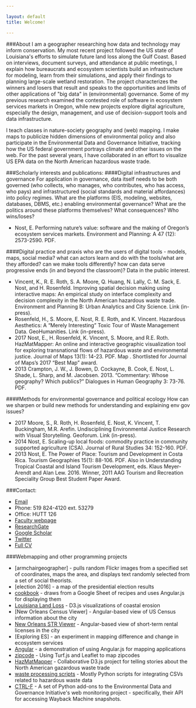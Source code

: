 ```yaml
---

layout: default
title: Welcome!

---
```


###About
I am a geographer researching how data and technology may inform conservation. My most recent project followed the US state of Louisiana's efforts to simulate future land loss along the Gulf Coast. Based on interviews, document surveys, and attendance at public meetings, I explain how bureaucrats and ecosystem scientists build an infrastructure for modeling, learn from their simulations, and apply their findings to planning large-scale wetland restoration. The project characterizes the winners and losers that result and speaks to the opportunities and limits of other applications of "big data" in (environmental) governance. Some of my previous research examined the contested role of software in ecosystem services markets in Oregon, while new projects explore digital agriculture, especially the design, management, and use of decision-support tools and data infrastructure.

I teach classes in nature-society geography and (web) mapping. I make maps to publicize hidden dimensions of environmental policy and also participate in the Environmental Data and Governance Initiative, tracking how the US federal government portrays climate and other issues on the web. For the past several years, I have collaborated in an effort to visualize US EPA data on the North American hazardous waste trade.

###Scholarly interests and publications:
####Digital infrastructures and governance
For application in governance, data itself needs to be both governed (who collects, who manages, who contributes, who has access, who pays) and infrastructured (social standards and material affordances) into policy regimes. What are the platforms (EIS, modeling, websites, databases, DBMS, etc.) enabling environmental governance? What are the politics around these platforms themselves? What consequences? Who wins/loses?
* Nost, E. Performing nature’s value: software and the making of Oregon’s ecosystem services markets. Environment and Planning: A 47 (12): 2573-2590. PDF.

####Digital practice and praxis
who are the users of digital tools - models, maps, social media? what can actors learn and do with the tools/what are they afforded? can we make tools differently? how can data serve progressive ends (in and beyond the classroom)? Data in the public interest.
* Vincent, K., R. E. Roth, S. A. Moore, Q. Huang, N. Lally, C. M. Sack, E. Nost, and H. Rosenfeld. Improving spatial decision making using interactive maps: An empirical study on interface complexity and decision complexity in the North American hazardous waste trade. Environment and Planning B: Urban Analytics and City Science. Link (in-press).
* Rosenfeld, H., S. Moore, E. Nost, R. E. Roth, and K. Vincent. Hazardous Aesthetics: A “Merely Interesting” Toxic Tour of Waste Management Data. GeoHumanities. Link (in-press).
* 2017	Nost, E., H. Rosenfeld, K. Vincent, S. Moore, and R.E. Roth. HazMatMapper: An online and interactive geographic visualization tool for exploring transnational flows of hazardous waste and environmental justice. Journal of Maps 13(1): 14-23.  PDF. Map . Shortlisted for Journal of Maps’s 2017 “Best Map” award.
* 2013	Crampton, J. W., J. Bowen, D. Cockayne, B. Cook, E. Nost, L. Shade, L. Sharp, and M. Jacobsen. 2013. “Commentary: Whose geography? Which publics?” Dialogues in Human Geography 3: 73-76. PDF.

####Methods for environmental governance and political ecology
How can we sharpen or build new methods for understanding and explaining env gov issues?
* 2017	Moore, S., R. Roth, H. Rosenfeld, E. Nost, K. Vincent, T. Buckingham, M.R. Arefin. Undisciplining Environmental Justice Research with Visual Storytelling. Geoforum. Link (in-press).
* 2014	Nost, E. Scaling-up local foods: commodity practice in community supported agriculture (CSA). Journal of Rural Studies 34: 152-160. PDF. 
* 2013	Nost, E.  The Power of Place: Tourism and Development in Costa Rica. Tourism Geographies 15(1): 88-106. PDF. Also in Understanding Tropical Coastal and Island Tourism Development, eds. Klaus Meyer-Arendt and Alan Lew. 2016. Winner, 2011 AAG Tourism and Recreation Speciality Group Best Student Paper Award.

###Contact:
* [Email](mailto:enost@uoguelph.ca)
* Phone: 519 824-4120 ext. 53279
* Office: HUTT 126
* [Faculty webpage](https://www.uoguelph.ca/geography/faculty/nost-eric)
* [ResearchGate](https://www.researchgate.net/profile/Eric_Nost)
* [Google Scholar](https://scholar.google.ca/citations?user=Bf4hh7oAAAAJ&hl=en)
* [Twitter](https://twitter.com/ericnost)
* [Full CV](https://docs.google.com/document/d/1QiOS4xX6yDp8IWMKMEobQAQfvsqDEhiXz3vT20F-a9E/edit?usp=sharing)

###Webmapping and other programming projects
* [armchairgeographer] - pulls random Flickr images from a specified set of coordinates, maps the area, and displays text randomly selected from a set of social theorists.
* [election 2016] - a map of the presidential election results
* [cookbook](https://github.com/ericnost/cookbook) - draws from a Google Sheet of recipes and uses Angular.js for displaying them
* [Louisiana Land Loss](https://github.com/ericnost/landloss) - D3.js visualizations of coastal erosion
* [New Orleans Census Viewer] - Angular-based view of US Census information about the city
* [New Orleans STR Viewer](https://github.com/ericnost/NOLA-STR) - Angular-based view of short-term rental licenses in the city
* [Exploring ES] - an experiment in mapping difference and change in ecosystem services
* [Angular](https://github.com/ericnost/angular) - a demonstration of using Angular.js for mapping applications
* [zipcode](https://github.com/ericnost/zipcode) - Using Turf.js and Leaflet to map zipcodes
* [HazMatMapper](https://github.com/uwcart/waste) - Collaborative D3.js project for telling stories about the North American gazardous waste trade
* [waste processing scripts](https://github.com/ericnost/hazardous-waste-data-processing) - Mostly Python scripts for integrating CSVs related to hazardous waste data
* [CTRL-F](https://github.com/ericnost/zipcode) - A set of Python add-ons to the Environmental Data and Governance Initiative's web monitoring project - specifically, their API for accessing Wayback Machine snapshots. 



